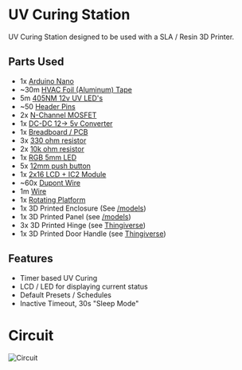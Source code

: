 # UV Curing Station

UV Curing Station designed to be used with a SLA / Resin 3D Printer.

## Parts Used

- 1x [Arduino Nano](https://www.amazon.com/Arduino-A000005-ARDUINO-Nano/dp/B0097AU5OU/ref=sr_1_3?dchild=1&keywords=arduino+nano&qid=1616706625&sr=8-3)
- ~30m [HVAC Foil (Aluminum) Tape](https://www.amazon.com/gp/product/B002EX855S/ref=ppx_yo_dt_b_asin_title_o07_s00?ie=UTF8&psc=1)
- 5m [405NM 12v UV LED's](https://www.amazon.com/gp/product/B07K6BK639/ref=ppx_yo_dt_b_asin_title_o07_s00?ie=UTF8&psc=1)
- ~50 [Header Pins](https://www.amazon.com/gp/product/B07PKKY8BX/ref=ppx_yo_dt_b_asin_title_o01_s00?ie=UTF8&psc=1)
- 2x [N-Channel MOSFET](https://www.amazon.com/gp/product/B07WR86ZGS/ref=ppx_yo_dt_b_asin_title_o08_s00?ie=UTF8&psc=1)
- 1x [DC-DC 12-> 5v Converter](https://www.amazon.com/gp/product/B01MQGMOKI/ref=ppx_yo_dt_b_search_asin_title?ie=UTF8&psc=1)
- 1x [Breadboard / PCB](https://www.adafruit.com/product/1609)
- 3x [330 ohm resistor](https://www.amazon.com/Projects-100EP512330R-330-Resistors-Pack/dp/B0185FID32/ref=sr_1_3?dchild=1&keywords=330+ohm+resistors&qid=1616707075&sr=8-3)
- 2x [10k ohm resistor](https://www.amazon.com/Projects-100EP51210K0-10k-Resistors-Pack/dp/B0185FIOTA/ref=sr_1_3?dchild=1&keywords=10k+ohm+resistor&qid=1617420610&sr=8-3)
- 1x [RGB 5mm LED](https://www.amazon.com/Tricolor-Multicolor-Lighting-Electronics-Components/dp/B01C19ENFK/ref=sr_1_4?dchild=1&keywords=5mm+LED+RGB&qid=1616707115&sr=8-4)
- 5x [12mm push button](https://www.amazon.com/gp/product/B01NCQVGLC/ref=ppx_yo_dt_b_search_asin_title?ie=UTF8&psc=1)
- 1x [2x16 LCD + IC2 Module](https://www.amazon.com/JANSANE-Arduino-Display-Interface-Raspberry/dp/B07D83DY17/ref=sr_1_4?dchild=1&keywords=2x16+lcd&qid=1616707167&s=electronics&sr=1-4)
- ~60x [Dupont Wire](https://www.amazon.com/Elegoo-EL-CP-004-Multicolored-Breadboard-arduino/dp/B01EV70C78/ref=sr_1_4?dchild=1&keywords=dupont+wire&qid=1616707323&sr=8-4)
- 1m [Wire](https://www.amazon.com/Gauge-Wire-Solid-Hookup-Wires/dp/B082VY9FRB/ref=sr_1_5?dchild=1&keywords=wire&qid=1616707382&sr=8-5&th=1)
- 1x [Rotating Platform](https://www.amazon.com/gp/product/B08K35HPJ4/ref=ppx_yo_dt_b_asin_title_o03_s00?ie=UTF8&psc=1)
- 1x 3D Printed Enclosure (See [/models](https://github.com/Wurmatron/UV-Curing-Station/tree/master/models))
- 1x 3D Printed Panel (see [/models](https://github.com/Wurmatron/UV-Curing-Station/tree/master/models))
- 3x 3D Printed Hinge (see [Thingiverse](https://www.thingiverse.com/thing:1096475))
- 1x 3D Printed Door Handle (see [Thingiverse](https://www.thingiverse.com/thing:2779081))

## Features

- Timer based UV Curing
- LCD / LED for displaying current status
- Default Presets / Schedules
- Inactive Timeout, 30s "Sleep Mode"

# Circuit

![Circuit](https://i.imgur.com/PJCGTzU.png)
